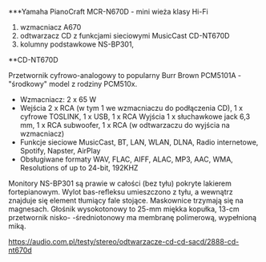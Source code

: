 ***Yamaha PianoCraft MCR-N670D - mini wieża klasy Hi-Fi

1. wzmacniacz A670
2. odtwarzacz CD z funkcjami sieciowymi MusicCast CD-NT670D
3. kolumny podstawkowe NS-BP301, 

**CD-NT670D

Przetwornik cyfrowo-analogowy to popularny Burr Brown PCM5101A - "środkowy" model z rodziny PCM510x.

- Wzmacniacz: 2 x 65 W
- Wejścia 2 x RCA (w tym 1 we wzmacniaczu do podłączenia CD), 1 x cyfrowe TOSLINK, 1 x USB, 1 x RCA Wyjścia 1 x słuchawkowe jack 6,3 mm, 1 x RCA subwoofer, 1 x RCA (w odtwarzaczu do wyjścia na wzmacniacz)
- Funkcje sieciowe MusicCast, BT, LAN, WLAN, DLNA, Radio internetowe, Spotify, Napster, AirPlay
- Obsługiwane formaty WAV, FLAC, AIFF, ALAC, MP3, AAC, WMA, Resolutions of up to 24-bit, 192KHZ


Monitory NS-BP301 są prawie w całości (bez tyłu) pokryte lakierem fortepianowym. Wylot bas-refleksu umieszczono z tyłu, a wewnątrz znajduje się element tłumiący fale stojące. Maskownice trzymają się na magnesach. Głośnik wysokotonowy to 25-mm miękka kopułka, 13-cm przetwornik nisko- -średniotonowy ma membranę polimerową, wypełnioną miką.




https://audio.com.pl/testy/stereo/odtwarzacze-cd-cd-sacd/2888-cd-nt670d
